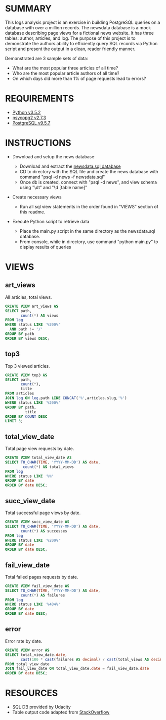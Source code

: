 # SUMMARY
This logs analysis project is an exercise in building PostgreSQL queries on a database with over a million records.
The newsdata database is a mock database describing page views for a fictional news website.  It has 
three tables: author, articles, and log.  The purpose of this project is to demonstrate the authors ability
to efficiently query SQL records via Python script and present the output in a clean, reader friendly manner.

Demonstrated are 3 sample sets of data:

- What are the most popular three articles of all time?
- Who are the most popular article authors of all time?
- On which days did more than 1% of page requests lead to errors?

# REQUIREMENTS
- [Python v3.5.2](https://www.python.org/downloads/release/python-352/)
- [psycopg2 v2.7.3](http://initd.org/psycopg/)
- [PostgreSQL v9.5.7](https://www.postgresql.org/download/)

# INSTRUCTIONS
- Download and setup the news database
    - Download and extract the 
[newsdata.sql database](https://d17h27t6h515a5.cloudfront.net/topher/2016/August/57b5f748_newsdata/newsdata.zip)
    - CD to directory with the SQL file and create the news database
     with command "psql -d news -f newsdata.sql"
    - Once db is created, connect with "psql -d news", and view schema using "\dt" and "\d [table name]"
- Create necessary views
    - Run all sql view statements in the order found in "VIEWS" section of this readme.
    
- Execute Python script to retrieve data
    - Place the main.py script in the same directory as the newsdata.sql database.
    - From console, while in directory, use command "python main.py" to display results of queries


# VIEWS
## art_views
All articles, total views.

```sql
CREATE VIEW art_views AS
SELECT path,
       count(*) AS views
FROM log
WHERE status LIKE '%200%'
  AND path != '/'
GROUP BY path
ORDER BY views DESC;
```

## top3
Top 3 viewed articles.

```sql
CREATE VIEW top3 AS
SELECT path,
       count(*),
       title
FROM articles
JOIN log ON log.path LIKE CONCAT('%',articles.slug,'%')
WHERE status LIKE '%200%'
GROUP BY path,
         title
ORDER BY COUNT DESC
LIMIT 3;
```
    
## total_view_date
Total page view requests by date.

```sql
CREATE VIEW total_view_date AS
SELECT TO_CHAR(TIME, 'YYYY-MM-DD') AS date,
        count(*) AS total_views
FROM log
WHERE status LIKE '%%'
GROUP BY date
ORDER BY date DESC;
```

## succ_view_date
Total successful page views by date.

```sql
CREATE VIEW succ_view_date AS
SELECT TO_CHAR(TIME, 'YYYY-MM-DD') AS date,
       count(*) AS successes
FROM log
WHERE status LIKE '%200%'
GROUP BY date
ORDER BY date DESC;
```

## fail_view_date
Total failed pages requests by date.

```sql
CREATE VIEW fail_view_date AS
SELECT TO_CHAR(TIME, 'YYYY-MM-DD') AS date,
       count(*) AS failures
FROM log
WHERE status LIKE '%404%'
GROUP BY date
ORDER BY date DESC;
```

## error
Error rate by date.

```sql
CREATE VIEW error AS
SELECT total_view_date.date,
       cast(100 * cast(failures AS decimal) / cast(total_views AS decimal) AS decimal(16,2)) AS percent_error
FROM total_view_date
JOIN fail_view_date ON total_view_date.date = fail_view_date.date
ORDER BY date DESC;
```
    
# RESOURCES
- SQL DB provided by Udacity
- Table output code adapted from 
[StackOverflow](https://stackoverflow.com/questions/10865483/print-results-in-mysql-format-with-python)

